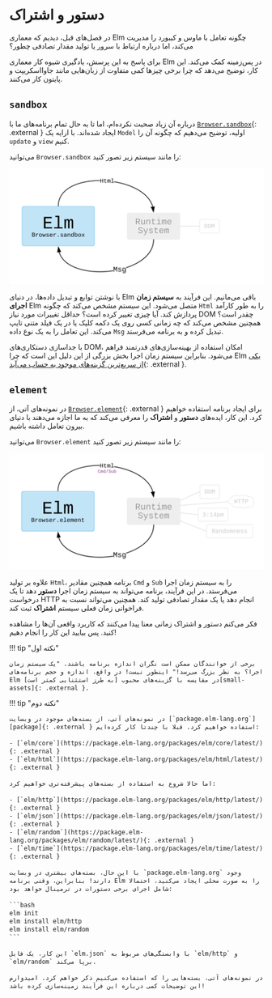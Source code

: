# دستور و اشتراک

در فصل‌های قبل، دیدیم که معماری Elm چگونه تعامل با ماوس و کیبورد را مدیریت می‌کند، اما درباره ارتباط با سرور یا تولید مقدار تصادفی چطور؟

برای پاسخ به این پرسش، یادگیری شیوه کار معماری Elm در پس‌زمینه کمک می‌کند. این کار، توضیح می‌دهد که چرا برخی چیزها کمی متفاوت از زبان‌هایی مانند جاوااسکریپت و پایتون کار می‌کنند.

## `sandbox`

درباره آن زیاد صحبت نکرده‌ام، اما تا به حال تمام برنامه‌های ما با [`Browser.sandbox`][browser.sandbox]{: .external } ایجاد شده‌اند. با ارایه یک `Model` اولیه، توضیح می‌دهیم که چگونه آن را `update` و `view` کنیم.

می‌توانید `Browser.sandbox` را مانند سیستم زیر تصور کنید:

![Browser.sandbox](../assets/diagrams/sandbox.svg)

با نوشتن توابع و تبدیل داده‌ها، در دنیای Elm باقی می‌مانیم. این فرآیند به **سیستم زمان اجرای** Elm متصل می‌شود. این سیستم مشخص می‌کند که چگونه `Html` را به طور کارآمد پردازش کند. آیا چیزی تغییر کرده است؟ حداقل تغییرات مورد نیاز DOM چقدر است؟ همچنین مشخص می‌کند که چه زمانی کسی روی یک دکمه کلیک یا در یک فیلد متنی تایپ می‌کند. این تعامل را به یک نوع داده `Msg` تبدیل کرده و به برنامه می‌فرستد.

با جداسازی دستکاری‌های DOM، امکان استفاده از بهینه‌سازی‌های قدرتمند فراهم می‌شود. بنابراین سیستم زمان اجرا بخش بزرگی از این دلیل این است که چرا Elm [یکی از سریع‌ترین گزینه‌های موجود به حساب می‌آید][benchmark]{: .external }.

## `element`

در نمونه‌های آتی، از [`Browser.element`][browser.element]{: .external } برای ایجاد برنامه استفاده خواهیم کرد. این کار، ایده‌های **دستور** و **اشتراک** را معرفی می‌کند که به ما اجازه می‌دهند با دنیای بیرون تعامل داشته باشیم.

می‌توانید `Browser.element` را مانند سیستم زیر تصور کنید:

![Browser.element](../assets/diagrams/element.svg)

علاوه بر تولید `Html`، برنامه همچنین مقادیر `Cmd` و `Sub` را به سیستم زمان اجرا می‌فرستد. در این فرآیند، برنامه می‌تواند به سیستم زمان اجرا **دستور** دهد تا یک درخواست HTTP انجام دهد یا یک مقدار تصادفی تولید کند. همچنین می‌تواند نسبت به فراخوانی زمان فعلی سیستم **اشتراک** ثبت کند.

فکر می‌کنم دستور و اشتراک زمانی معنا پیدا می‌کنند که کاربرد واقعی آن‌ها را مشاهده کنید. پس بیایید این کار را انجام دهیم!

!!! tip "نکته اول"

	برخی از خوانندگان ممکن است نگران اندازه برنامه باشند. "یک سیستم زمان اجرا؟ به نظر بزرگ می‌رسد!" اینطور نیست! در واقع، اندازه و حجم برنامه‌های Elm در مقایسه با گزینه‌های محبوب [به طرز استثنایی کمتر است][small-assets]{: .external }.

!!! tip "نکته دوم"

	در نمونه‌های آتی، از بسته‌های موجود در وبسایت [`package.elm-lang.org`][package]{: .external } استفاده خواهیم کرد. قبلا با چندتا کار کرده‌ایم:

	- [`elm/core`](https://package.elm-lang.org/packages/elm/core/latest/){: .external }
	- [`elm/html`](https://package.elm-lang.org/packages/elm/html/latest/){: .external }

	اما حالا شروع به استفاده از بسته‌های پیشرفته‌تری خواهیم کرد:

	- [`elm/http`](https://package.elm-lang.org/packages/elm/http/latest/){: .external }
	- [`elm/json`](https://package.elm-lang.org/packages/elm/json/latest/){: .external }
	- [`elm/random`](https://package.elm-lang.org/packages/elm/random/latest/){: .external }
	- [`elm/time`](https://package.elm-lang.org/packages/elm/time/latest/){: .external }

	با این حال، بسته‌های بیشتری در وبسایت `package.elm-lang.org` وجود دارند! بنابراین، وقتی برنامه Elm را به صورت محلی ایجاد می‌کنید، احتمالا شامل اجرای برخی دستورات در ترمینال خواهد بود:

	```bash
	elm init
	elm install elm/http
	elm install elm/random
	```

	این کار، یک فایل `elm.json` با وابستگی‌های مربوط به `elm/http` و `elm/random` برپا می‌کند.

	در نمونه‌های آتی، بسته‌هایی را که استفاده می‌کنیم ذکر خواهم کرد. امیدوارم این توضیحات کمی درباره این فرآیند زمینه‌سازی کرده باشد!

[browser.sandbox]: https://package.elm-lang.org/packages/elm/browser/latest/Browser#sandbox
[benchmark]: https://elm-lang.org/blog/blazing-fast-html-round-two
[browser.element]: https://package.elm-lang.org/packages/elm/browser/latest/Browser#element
[small-assets]: https://elm-lang.org/blog/small-assets-without-the-headache
[package]: https://package.elm-lang.org